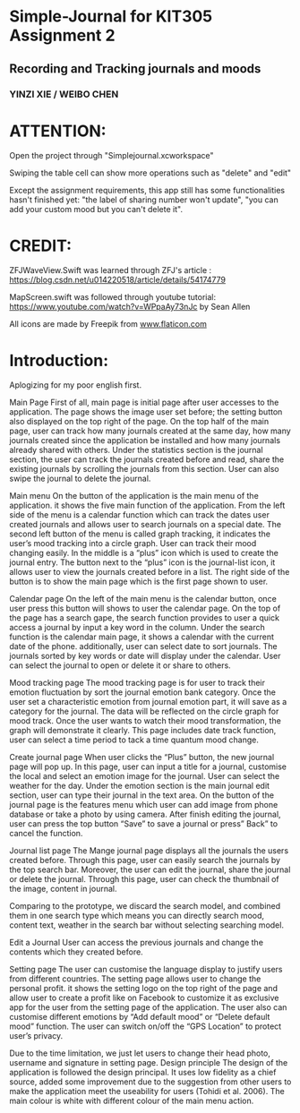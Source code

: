 # Simple-Journal for KIT305 Assignment 2
## Recording and Tracking journals and moods
### YINZI XIE / WEIBO CHEN

# ATTENTION:

Open the project through "Simplejournal.xcworkspace"

Swiping the table cell can show more operations such as "delete" and "edit"

Except the assignment requirements, this app still has some functionalities hasn't finished yet: "the label of sharing number won't update", "you can add your custom mood but you can't delete it".

# CREDIT:

ZFJWaveView.Swift was learned through ZFJ's article :  https://blog.csdn.net/u014220518/article/details/54174779

MapScreen.swift was followed through youtube tutorial: https://www.youtube.com/watch?v=WPpaAy73nJc  by Sean Allen

All icons are made by Freepik from www.flaticon.com

# Introduction:

Aplogizing for my poor english first.


Main Page
First of all, main page is initial page after user accesses to the application. The page shows the image user set before; the setting button also displayed on the top right of the page.
On the top half of the main page, user can track how many journals created at the same day, how many journals created since the application be installed and how many journals already shared with others.
Under the statistics section is the journal section, the user can track the journals created before and read, share the existing journals by scrolling the journals from this section. User can also swipe the journal to delete the journal.

Main menu
On the button of the application is the main menu of the application. it shows the five main function of the application. From the left side of the menu is a calendar function which can track the dates user created journals and allows user to search journals on a special date. The second left button of the menu is called graph tracking, it indicates the user’s mood tracking into a circle graph. User can track their mood changing easily. In the middle is a “plus” icon which is used to create the journal entry. The button next to the “plus” icon is the journal-list icon, it allows user to view the journals created before in a list. The right side of the button is to show the main page which is the first page shown to user.

             



Calendar page
On the left of the main menu is the calendar button, once user press this button will shows to user the calendar page. On the top of the page has a search gape, the search function provides to user a quick access a journal by input a key word in the column.
Under the search function is the calendar main page, it shows a calendar with the current date of the phone. additionally, user can select date to sort journals.
The journals sorted by key words or date will display under the calendar. User can select the journal to open or delete it or share to others.
              
Mood tracking page
The mood tracking page is for user to track their emotion fluctuation by sort the journal emotion bank category. Once the user set a characteristic emotion from journal emotion part, it will save as a category for the journal. The data will be reflected on the circle graph for mood track. Once the user wants to watch their mood transformation, the graph will demonstrate it clearly. This page includes date track function, user can select a time period to tack a time quantum mood change.
 
                 
 
Create journal page
When user clicks the “Plus” button, the new journal page will pop up. In this page, user can input a title for a journal, customise the local and select an emotion image for the journal. User can select the weather for the day. Under the emotion section is the main journal edit section, user can type their journal in the text area. On the button of the journal page is the features menu which user can add image from phone database or take a photo by using camera.
After finish editing the journal, user can press the top button “Save” to save a journal or press” Back” to cancel the function.
	
Journal list page
The Mange journal page displays all the journals the users created before. Through this page, user can easily search the journals by the top search bar. Moreover, the user can edit the journal, share the journal or delete the journal. Through this page, user can check the thumbnail of the image, content in journal.


   

Comparing to the prototype, we discard the search model, and combined them in one search type which means you can directly search mood, content text, weather in the search bar without selecting searching model.

Edit a Journal
User can access the previous journals and change the contents which they created before. 
 
 
 
 
 Setting page
The user can customise the language display to justify users from different countries. The setting page allows user to change the personal profit. it shows the setting logo on the top right of the page and allow user to create a profit like on Facebook to customize it as exclusive app for the user from the setting page of the application. The user also can customise different emotions by “Add default mood” or “Delete default mood” function. The user can switch on/off the “GPS Location” to protect user’s privacy. 
 
Due to the time limitation, we just let users to change their head photo, username and signature in setting page.
Design principle
The design of the application is followed the design principal. It uses low fidelity as a chief source, added some improvement due to the suggestion from other users to make the application meet the useability for users (Tohidi et al. 2006). The main colour is white with different colour of the main menu action.



